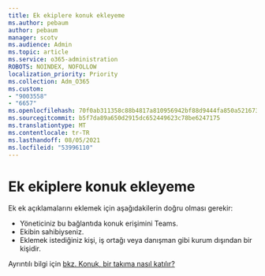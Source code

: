 ```yaml
---
title: Ek ekiplere konuk ekleyeme
ms.author: pebaum
author: pebaum
manager: scotv
ms.audience: Admin
ms.topic: article
ms.service: o365-administration
ROBOTS: NOINDEX, NOFOLLOW
localization_priority: Priority
ms.collection: Adm_O365
ms.custom:
- "9003558"
- "6657"
ms.openlocfilehash: 70f0ab311358c88b4817a810956942bf88d9444fa850a5216736eb657189d5a5
ms.sourcegitcommit: b5f7da89a650d2915dc652449623c78be6247175
ms.translationtype: MT
ms.contentlocale: tr-TR
ms.lasthandoff: 08/05/2021
ms.locfileid: "53996110"
---
```

# <a name="cant-add-guests-to-a-team"></a>Ek ekiplere konuk ekleyeme

Ek ek açıklamalarını eklemek için aşağıdakilerin doğru olması gerekir:  

- Yöneticiniz bu bağlantıda konuk erişimini Teams.
- Ekibin sahibiyseniz.
- Eklemek istediğiniz kişi, iş ortağı veya danışman gibi kurum dışından bir kişidir.

Ayrıntılı bilgi için [bkz. Konuk, bir takıma nasıl katılır?](https://docs.microsoft.com/MicrosoftTeams/guest-joins)